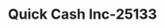 ---
f_zip-code: 73942
f_state-code: OK
title: Quick Cash Inc-25133
f_phone: 580-468-8800
f_city-only: Guymon
f_address: 1410 N Main Street Guymon
f_location-unique-id: '25133'
slug: quick-cash-inc-25133
updated-on: '2024-05-30T13:46:58.046Z'
created-on: '2024-05-30T13:36:59.803Z'
published-on: '2024-05-30T13:54:32.469Z'
f_city-state: cms/city/guymon-ok.md
f_company: cms/company/quick-cash-inc.md
f_state: cms/state/oklahoma.md
layout: '[payday-loan].html'
tags: payday-loan
---